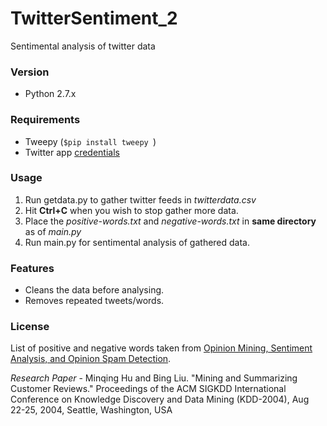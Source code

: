 # TwitterSentiment_2
Sentimental analysis of twitter data

### Version
 - Python 2.7.x

### Requirements
 - Tweepy (```$pip install tweepy ```)
 - Twitter app [credentials](https://apps.twitter.com)

### Usage
1. Run getdata.py to gather twitter feeds in *twitterdata.csv*
2. Hit **Ctrl+C** when you wish to stop gather more data.
3. Place the *positive-words.txt* and *negative-words.txt* in **same directory** as of *main.py*
4. Run main.py for sentimental analysis of gathered data.

### Features
 - Cleans the data before analysing.
 - Removes repeated tweets/words.

### License
List of positive and negative words taken from [Opinion Mining, Sentiment Analysis, and Opinion Spam Detection](https://www.cs.uic.edu/~liub/FBS/sentiment-analysis.html).

*Research Paper* - Minqing Hu and Bing Liu. "Mining and Summarizing Customer Reviews." 
      Proceedings of the ACM SIGKDD International Conference on Knowledge 
      Discovery and Data Mining (KDD-2004), Aug 22-25, 2004, Seattle, 
       Washington, USA
